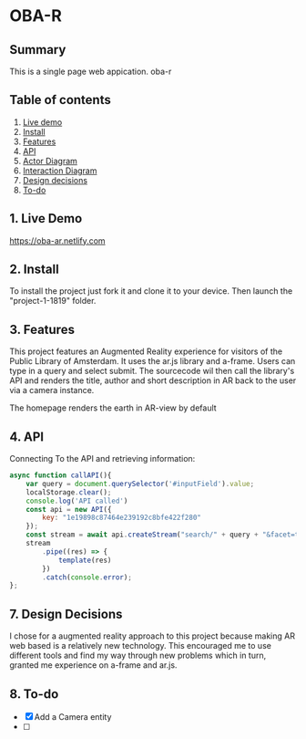 # OBA-R

## Summary
This is a single page web appication. oba-r

## Table of contents
1. [Live demo](#1-Live-demo)
2. [Install](#2-Install)
3. [Features](#3-Features)
4. [API](#4-API)
5. [Actor Diagram](#5-Actor-Diagram)
6. [Interaction Diagram](#6-Interaction)
7. [Design decisions](#7-Design-decisions)
8. [To-do](#8-To-do)

## 1. Live Demo
https://oba-ar.netlify.com

## 2. Install
To install the project just fork it and clone it to your device.
Then launch the "project-1-1819" folder. 

## 3. Features
This project features an Augmented Reality experience for visitors of the Public Library of Amsterdam. It uses the ar.js library and a-frame. Users can type in a query and select submit. The sourcecode wil then call the library's API and renders the title, author and short description in AR back to the user via a camera instance. 

The homepage renders the earth in AR-view by default


## 4. API


Connecting To the API and retrieving information:
```js
async function callAPI(){
    var query = document.querySelector('#inputField').value;
    localStorage.clear();
    console.log('API called')
    const api = new API({
        key: "1e19898c87464e239192c8bfe422f280"
    });
    const stream = await api.createStream("search/" + query + "&facet=type(movie)");
    stream
        .pipe((res) => {
            template(res)
        })
        .catch(console.error);
};
```

## 7. Design Decisions
I chose for a augmented reality approach to this project because making AR web based is a relatively new technology. 
This encouraged me to use different tools and find my way through new problems which in turn, granted me experience on a-frame and ar.js. 

## 8. To-do
- [X] Add a Camera entity
- [ ]


